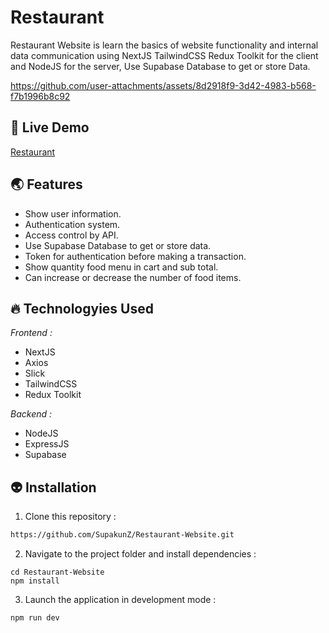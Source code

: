 # Restaurant
Restaurant Website is learn the basics of website functionality and internal data communication using NextJS TailwindCSS Redux Toolkit for the client and NodeJS for the server, Use Supabase Database to get or store Data.

https://github.com/user-attachments/assets/8d2918f9-3d42-4983-b568-f7b1996b8c92

## 🌈 Live Demo 
<a href='https://restauranntz.vercel.app/' target="_blank">Restaurant</a>

## 🌏 Features
  <ul>
      <li>Show user information.</li>
      <li>Authentication system.</li>
      <li>Access control by API.</li>
      <li>Use Supabase Database to get or store data.</li>
      <li>Token for authentication before making a transaction.</li>
      <li>Show quantity food menu in cart and sub total.</li>
      <li>Can increase or decrease the number of food items.</li>
  </ul>

## 🔥 Technologyies Used
  <i>Frontend :</i>
  <ul>
      <li>NextJS</li>
      <li>Axios</li>
      <li>Slick</li>
      <li>TailwindCSS</li>
      <li>Redux Toolkit</li>
  </ul>
  
  <i>Backend :</i>
  <ul>
      <li>NodeJS</li>
      <li>ExpressJS</li>  
      <li>Supabase</li>
  </ul>


## 👽 Installation

1. Clone this repository :

```bash
https://github.com/SupakunZ/Restaurant-Website.git
```

2. Navigate to the project folder and install dependencies :

```
cd Restaurant-Website
npm install
```

3. Launch the application in development mode :

```
npm run dev
```
